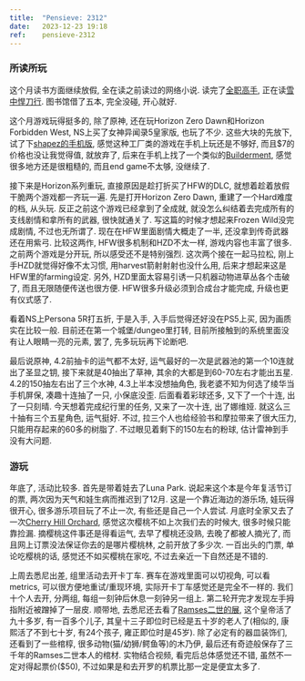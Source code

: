 ```yaml
---
title:  "Pensieve: 2312"
date:   2023-12-23 19:18
ref:    pensieve-2312
---
```



### 所读所玩

这个月读书方面继续放假, 全在读之前读过的网络小说. 读完了[全职高手](https://book.douban.com/subject/26818902/), 正在读[雪中悍刀行](https://book.douban.com/subject/25714176/). 图书馆借了五本, 完全没碰, 开心就好.

这个月游戏玩得挺多的, 除了原神, 还在玩Horizon Zero Dawn和Horizon Forbidden West, NS上买了女神异闻录5皇家版, 也玩了不少. 这些大块的先放下, 试了下[shapez的手机版](https://apps.apple.com/us/app/shapez-mobile/id6450830779), 感觉这种工厂类的游戏在手机上玩还是不够好, 而且$7的价格也没让我觉得值, 就放弃了, 后来在手机上找了一个类似的[Builderment](https://apps.apple.com/us/app/builderment/id1558592038), 感觉很多地方还是很粗糙的, 而且end game不太够, 没继续了.

接下来是Horizon系列重玩, 直接原因是趁打折买了HFW的DLC, 就想着趁着放假干脆两个游戏都一齐玩一遍. 先是打开Horizon Zero Dawn, 重建了一个Hard难度的档, 从头玩. 反正之前这个游戏已经拿到了全成就, 就没怎么纠结着去完成所有的支线剧情和拿所有的武器, 很快就通关了. 写这篇的时候才想起来Frozen Wild没完成剧情, 不过也无所谓了. 现在在HFW里面剧情大概走了一半, 还没拿到传奇武器还在用紫弓. 比较这两作, HFW很多机制和HZD不太一样, 游戏内容也丰富了很多. 之前两个游戏是分开玩, 所以感受还不是特别强烈. 这次两个接在一起马拉松, 刚上手HZD就觉得好像不太习惯, 用harvest箭射射射也没什么用, 后来才想起来这是HFW里的farming设定. 另外, HZD里面太容易引诱一只机器动物进草丛各个击破了, 而且无限随便传送也很方便. HFW很多升级必须到合成台才能完成, 升级也更有仪式感了.

看着NS上Persona 5R打五折, 于是入手, 入手后觉得还好没在PS5上买, 因为画质实在比较一般. 目前还在第一个城堡/dungeo里打转, 目前所接触到的系统里面没有让人眼睛一亮的元素, 罢了, 先多玩玩再下论断吧.

最后说原神, 4.2前抽卡的运气都不太好, 运气最好的一次是武器池的第一个10连就出了圣显之钥, 接下来就是40抽出了草神, 其余的大都是到60-70左右才能出五星. 4.2的150抽左右出了三个水神, 4.3上半本没想抽角色, 我老婆不知为何选了绫华当手机屏保, 凑趣十连抽了一只, 小保底没歪. 后面看着彩球还多, 又下了一个十连, 出了一只刻晴. 今天想着完成纪行里的任务, 又来了一次十连, 出了娜维娅. 就这么三十抽有三个五星角色, 运气挺好. 不过, 拉三个人也给经验书和摩拉带来了很大压力, 只能用存起来的60多的树脂了. 不过眼见着剩下的150左右的粉球, 估计雷神到手没有大问题.


### 游玩

年底了, 活动比较多. 首先是带着娃去了Luna Park. 说起来这个本是今年复活节订的票, 两次因为天气和娃生病而推迟到了12月. 这是一个靠近海边的游乐场, 娃玩得很开心, 很多游乐项目玩了不止一次, 有些还是自己一个人尝试. 月底时全家又去了一次[Cherry Hill Orchard](https://cherryhill.com.au/), 感觉这次樱桃不如上次我们去的时候大, 很多时候只能靠捡漏. 摘樱桃这件事还是得看运气, 去早了樱桃还没熟, 去晚了都被人摘光了, 而且网上订票没法保证你去的是哪片樱桃林, 之前开放了多少次. 一百出头的门票, 单论吃樱桃的话, 感觉还不如买樱桃在家吃, 不过去亲近一下自然还是不错的.

上周去悉尼出差, 组里活动去开卡丁车. 赛车在游戏里面可以切视角, 可以看metrics, 可以很方便地重试/重现环境, 实际开卡丁车感觉还是完全不一样的. 我们十个人去开, 分两组, 每组一刻钟后休息一刻钟另一组上. 第二轮开完才发现左手拇指附近被蹭掉了一层皮. 顺带地, 去悉尼还去看了[Ramses二世的展](https://australian.museum/exhibition/ramses/), 这个皇帝活了九十多岁, 有一百多个儿子, 其皇十三子即位时已经是五十岁的老人了(相似的, 康熙活了不到七十岁, 有24个孩子, 雍正即位时是45岁). 除了必定有的器皿装饰们, 还看到了一些棺椁, 很多动物(猫/幼狮/鳄鱼等)的木乃伊, 最后还有奇迹般保存了三千年的Ramses二世本人的棺材. 实物结合视频, 看完后总体感觉还不错, 虽然不一定对得起票价($50), 不过如果是和去开罗的机票比那一定是便宜太多了.

